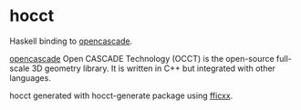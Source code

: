# hocct

Haskell binding to [opencascade](https://dev.opencascade.org).

[opencascade](https://dev.opencascade.org) Open CASCADE Technology (OCCT) is the open-source full-scale 3D geometry library. It is written in C++ but integrated with other languages.

hocct generated with hocct-generate package using [fficxx](https://github.com/wavewave/fficxx).
